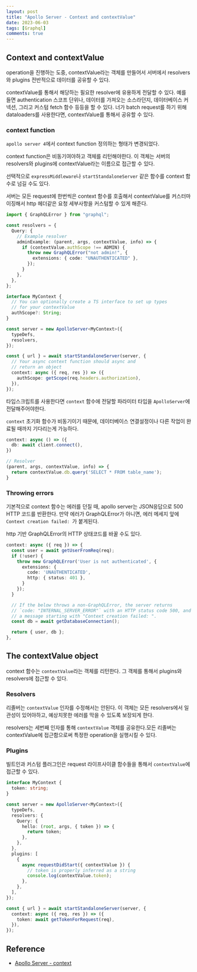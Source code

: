```yaml
---
layout: post
title: "Apollo Server - Context and contextValue"
date: 2023-06-03
tags: [Graphql]
comments: true
---
```


## Context and contextValue

operation을 진행하는 도중, contextValue라는 객체를 만들어서 서버에서 resolvers와 plugins 전반적으로 데이터를 공유할 수 있다.

contextValue를 통해서 해당하는 필요한 resolver에 유용하게 전달할 수 있다. 예를 들면 authentication 스코프 단위나, 데이터를 가져오는 소스라던지, 데이터베이스 커넥션, 그리고 커스텀 fetch 함수 등등을 할 수 있다. 너가 batch request를 하기 위해 dataloaders를 사용한다면, contextValue를 통해서 공유할 수 있다.

### context function

`apollo server 4`에서 context function 정의하는 형태가 변경되었다.

context function은 비동기여야하고 객체를 리턴해야한다. 이 객체는 서버의 resolvers와 plugins에 contextValue라는 이름으로 접근할 수 있다.

선택적으로 `expressMiddleware`나 `startStandaloneServer` 같은 함수를 context 함수로 넘길 수도 있다.

서버는 모든 request에 한번씩은 context 함수를 호출해서 contextValue를 커스터마이징해서 http 헤더같은 요청 세부사항을 커스텀할 수 있게 해준다.

```typescript
import { GraphQLError } from "graphql";

const resolvers = {
  Query: {
    // Example resolver
    adminExample: (parent, args, contextValue, info) => {
      if (contextValue.authScope !== ADMIN) {
        throw new GraphQLError("not admin!", {
          extensions: { code: "UNAUTHENTICATED" },
        });
      }
    },
  },
};

interface MyContext {
  // You can optionally create a TS interface to set up types
  // for your contextValue
  authScope?: String;
}

const server = new ApolloServer<MyContext>({
  typeDefs,
  resolvers,
});

const { url } = await startStandaloneServer(server, {
  // Your async context function should async and
  // return an object
  context: async ({ req, res }) => ({
    authScope: getScope(req.headers.authorization),
  }),
});
```

타입스크립트를 사용한다면 `context` 함수에 전달할 파라미터 타입을 `ApolloServer`에 전달해주어야한다.

`context` 초기화 함수가 비동기이기 때문에, 데이터베이스 연결설정이나 다른 작업이 완료될 때까지 기다리는게 가능하다.

```typescript
context: async () => ({
  db: await client.connect(),
})

// Resolver
(parent, args, contextValue, info) => {
  return contextValue.db.query('SELECT * FROM table_name');
}
```

### Throwing errors

기본적으로 context 함수는 에러를 던질 때, apollo server는 JSON응답으로 500 HTTP 코드를 반환한다. 만약 에러가 GraphQLError가 아니면, 에러 메세지 앞에 `Context creation failed: `가 붙게된다.

http 기반 GraphQLError의 HTTP 상태코드를 바꿀 수도 있다.

```typescript
context: async ({ req }) => {
  const user = await getUserFromReq(req);
  if (!user) {
    throw new GraphQLError('User is not authenticated', {
      extensions: {
        code: 'UNAUTHENTICATED',
        http: { status: 401 },
      }
    });
  }

  // If the below throws a non-GraphQLError, the server returns
  // `code: "INTERNAL_SERVER_ERROR"` with an HTTP status code 500, and
  // a message starting with "Context creation failed: ".
  const db = await getDatabaseConnection();

  return { user, db };
},
```

## The contextValue object

context 함수는 `contextValue`라는 객체를 리턴한다. 그 객체를 통해서 plugins와 resolvers에 접근할 수 있다.

### Resolvers

리졸버는 `contextValue` 인자를 수정해서는 안된다. 이 객체는 모든 resolvers에서 일관성이 있어야하고, 예상치못한 에러를 막을 수 있도록 보장되게 한다.

resolvers는 세번째 인자를 통해 `contextValue` 객체를 공유한다.모든 리졸버는 contextValue에 접근함으로써 특정한 operation을 실행시킬 수 있다.

### Plugins

빌트인과 커스텀 플러그인은 request 라이프사이클 함수들을 통해서 `contextValue`에 접근할 수 있다.

```typescript
interface MyContext {
  token: string;
}

const server = new ApolloServer<MyContext>({
  typeDefs,
  resolvers: {
    Query: {
      hello: (root, args, { token }) => {
        return token;
      },
    },
  },
  plugins: [
    {
      async requestDidStart({ contextValue }) {
        // token is properly inferred as a string
        console.log(contextValue.token);
      },
    },
  ],
});

const { url } = await startStandaloneServer(server, {
  context: async ({ req, res }) => ({
    token: await getTokenForRequest(req),
  }),
});
```

## Reference

- [Apollo Server - context](https://www.apollographql.com/docs/apollo-server/data/context/)
